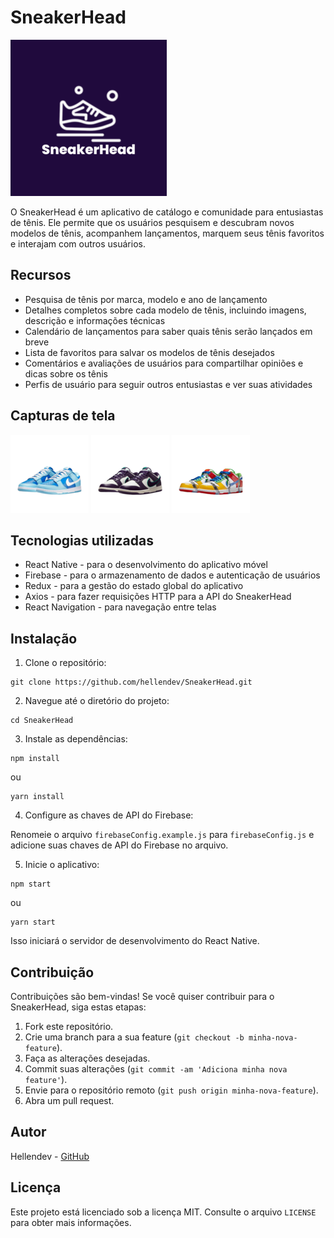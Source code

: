 # SneakerHead

  ![SneakerHead Logo](logotipo.png)

O SneakerHead é um aplicativo de catálogo e comunidade para entusiastas de tênis. Ele permite que os usuários pesquisem e descubram novos modelos de tênis, acompanhem lançamentos, marquem seus tênis favoritos e interajam com outros usuários.

## Recursos

- Pesquisa de tênis por marca, modelo e ano de lançamento
- Detalhes completos sobre cada modelo de tênis, incluindo imagens, descrição e informações técnicas
- Calendário de lançamentos para saber quais tênis serão lançados em breve
- Lista de favoritos para salvar os modelos de tênis desejados
- Comentários e avaliações de usuários para compartilhar opiniões e dicas sobre os tênis
- Perfis de usuário para seguir outros entusiastas e ver suas atividades

## Capturas de tela

![Dunk Low 1](iconeDunkLow.png)
![Dunk Low 2](iconeDunkLowRetro.png)
![Dunk Low 3](iconeSbDunkLow.png)

## Tecnologias utilizadas

- React Native - para o desenvolvimento do aplicativo móvel
- Firebase - para o armazenamento de dados e autenticação de usuários
- Redux - para a gestão do estado global do aplicativo
- Axios - para fazer requisições HTTP para a API do SneakerHead
- React Navigation - para navegação entre telas

## Instalação

1. Clone o repositório:

```
git clone https://github.com/hellendev/SneakerHead.git
```

2. Navegue até o diretório do projeto:

```
cd SneakerHead
```

3. Instale as dependências:

```
npm install
```

ou

```
yarn install
```

4. Configure as chaves de API do Firebase:

Renomeie o arquivo `firebaseConfig.example.js` para `firebaseConfig.js` e adicione suas chaves de API do Firebase no arquivo.

5. Inicie o aplicativo:

```
npm start
```

ou

```
yarn start
```

Isso iniciará o servidor de desenvolvimento do React Native.

## Contribuição

Contribuições são bem-vindas! Se você quiser contribuir para o SneakerHead, siga estas etapas:

1. Fork este repositório.
2. Crie uma branch para a sua feature (`git checkout -b minha-nova-feature`).
3. Faça as alterações desejadas.
4. Commit suas alterações (`git commit -am 'Adiciona minha nova feature'`).
5. Envie para o repositório remoto (`git push origin minha-nova-feature`).
6. Abra um pull request.

## Autor

Hellendev - [GitHub](https://github.com/hellendev)

## Licença

Este projeto está licenciado sob a licença MIT. Consulte o arquivo `LICENSE` para obter mais informações.
```
